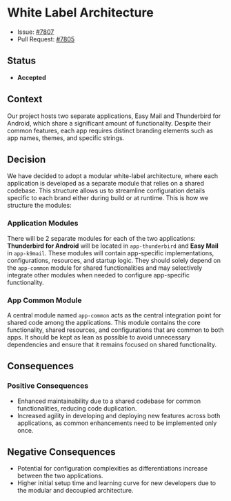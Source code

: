 # White Label Architecture

- Issue: [#7807](https://github.com/thunderbird/thunderbird-android/issues/7807)
- Pull Request: [#7805](https://github.com/thunderbird/thunderbird-android/pull/7805)

## Status

- **Accepted**

## Context

Our project hosts two separate applications, Easy Mail and Thunderbird for Android, which share a significant amount of functionality. Despite their common features, each app requires distinct branding elements such as app names, themes, and specific strings.

## Decision

We have decided to adopt a modular white-label architecture, where each application is developed as a separate module that relies on a shared codebase. This structure allows us to streamline configuration details specific to each brand either during build or at runtime. This is how we structure the modules:

### Application Modules

There will be 2 separate modules for each of the two applications: **Thunderbird for Android** will be located in `app-thunderbird` and **Easy Mail** in `app-k9mail`. These modules will contain app-specific implementations, configurations, resources, and startup logic. They should solely depend on the `app-common` module for shared functionalities and may selectively integrate other modules when needed to configure app-specific functionality.

### App Common Module

A central module named `app-common` acts as the central integration point for shared code among the applications. This module contains the core functionality, shared resources, and configurations that are common to both apps. It should be kept as lean as possible to avoid unnecessary dependencies and ensure that it remains focused on shared functionality.

## Consequences

### Positive Consequences

- Enhanced maintainability due to a shared codebase for common functionalities, reducing code duplication.
- Increased agility in developing and deploying new features across both applications, as common enhancements need to be implemented only once.

## Negative Consequences

- Potential for configuration complexities as differentiations increase between the two applications.
- Higher initial setup time and learning curve for new developers due to the modular and decoupled architecture.
